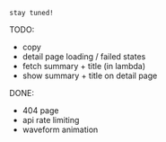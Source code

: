 `stay tuned!`

TODO:

- copy
- detail page loading / failed states
- fetch summary + title (in lambda)
- show summary + title on detail page

DONE:

- 404 page
- api rate limiting
- waveform animation
